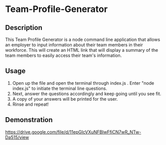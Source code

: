 # Team-Profile-Generator
## Description
This Team Profile Generator is a node command line application that allows an employer to input information about their team members in their workforce. This will create an HTML link that will display a summary of the team members to easily access their team's information.

## Usage
1. Open up the file and open the terminal through index.js . Enter "node index.js" to initiate the terminal line questions.
2. Next, answer the questions accordingly and keep going until you see fit.
3. A copy of your answers will be printed for the user. 
4. Rinse and repeat!

## Demonstration

https://drive.google.com/file/d/11epGIcVXuNFBlwFfiCN7wR_NTw-Da515/view
